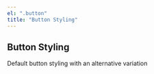 ```yaml
---
el: ".button"
title: "Button Styling"
---
```

## Button Styling

Default button styling with an alternative variation
